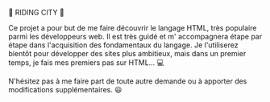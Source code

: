 :rocket: RIDING CITY :rocket:

Ce projet a pour but de me faire découvrir le langage HTML, très populaire parmi les développeurs web. Il est très guidé et m' accompagnera étape par étape dans l'acquisition des fondamentaux du langage. Je l'utiliserez bientôt pour développer des sites plus ambitieux, mais dans un premier temps, je fais mes premiers pas sur HTML... :computer:

N'hésitez pas à me faire part de toute autre demande ou à apporter des modifications supplémentaires. :smiley:
